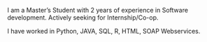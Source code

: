 I am a Master’s Student with 2 years of experience in Software development. Actively seeking for Internship/Co-op.

I have worked in Python, JAVA, SQL, R, HTML, SOAP Webservices.


